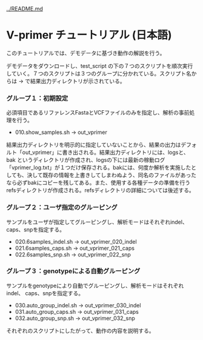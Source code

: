 [../README.md](../README.md)

# V-primer チュートリアル (日本語)

このチュートリアルでは、デモデータに基づき動作の解説を行う。

デモデータをダウンロードし、test_script の下の７つのスクリプトを順次実行していく。７つのスクリプトは３つのグループに分かれている。スクリプト名からは → で結果出力ディレクトリが示されている。

### グループ１：初期設定

必須項目であるリファレンスFastaとVCFファイルのみを指定し、解析の事前処理を行う。

- 010.show_samples.sh → out_vprimer

結果出力ディレクトリを明示的に指定していないことから、結果の出力はデフォルト「out_vprimer」に書き出される。結果出力ディレクトリには、logsと、bak というディレクトリが作成され、logsの下には最新の稼動ログ「vprimer_log.txt」が１つだけ保存される。bakには、何度か解析を実施したとしても、決して既存の情報を上書きしてしまわぬよう、同名のファイルがあったなら必ずbakにコピーを残してある。また、使用する各種データの準備を行うrefsディレクトリが作成される。refsディレクトリの詳細については後述する。

### グループ２：ユーザ指定のグルーピング
サンプルをユーザが指定してグルーピングし、解析モードはそれぞれindel、 caps、snpを指定する。

- 020.6samples_indel.sh → out_vprimer_020_indel
- 021.6samples_caps.sh → out_vprimer_021_caps
- 022.6samples_snp.sh → out_vprimer_022_snp

### グループ３：genotypeによる自動グルーピング
サンプルをgenotypeにより自動でグルーピングし、解析モードはそれぞれindel、 caps、snpを指定する。

- 030.auto_group_indel.sh → out_vprimer_030_indel
- 031.auto_group_caps.sh → out_vprimer_031_caps
- 032.auto_group_snp.sh → out_vprimer_032_snp

それぞれのスクリプトにしたがって、動作の内容を説明する。


